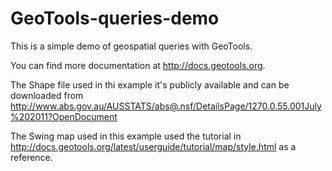 # GeoTools-queries-demo

This is a simple demo of geospatial queries with GeoTools.

You can find more documentation at http://docs.geotools.org.

The Shape file used in thi example it's publicly available and can be downloaded from http://www.abs.gov.au/AUSSTATS/abs@.nsf/DetailsPage/1270.0.55.001July%202011?OpenDocument

The Swing map used in this example used the tutorial in http://docs.geotools.org/latest/userguide/tutorial/map/style.html as a reference.
